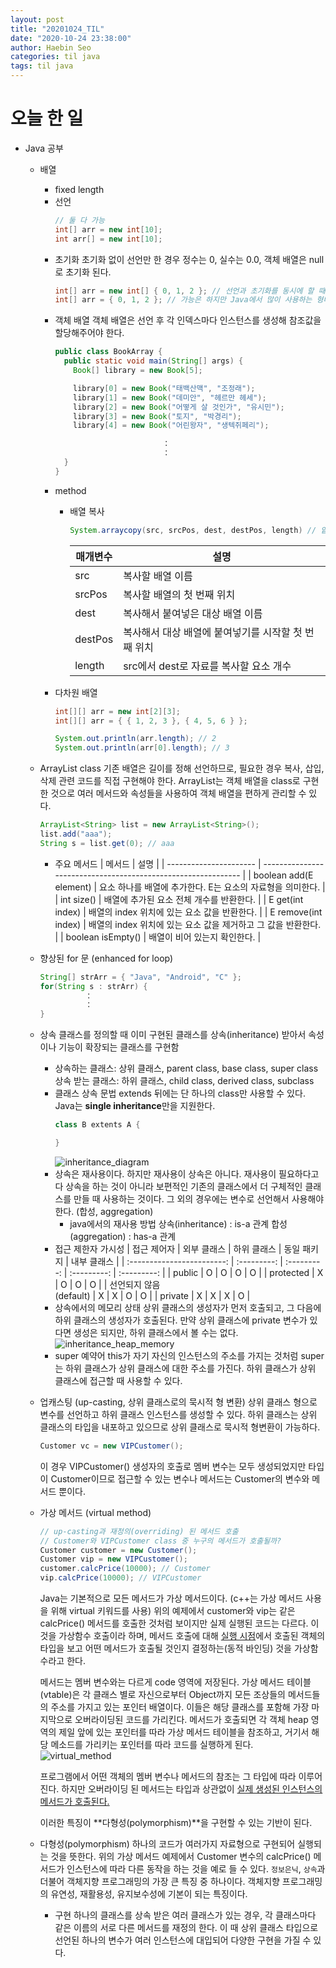 ```yaml
---
layout: post
title: "20201024_TIL"
date: "2020-10-24 23:38:00"
author: Haebin Seo
categories: til java
tags: til java
---
```

# 오늘 한 일
- Java 공부
  - 배열
    - fixed length
    - 선언
      ```java
      // 둘 다 가능
      int[] arr = new int[10];
      int arr[] = new int[10];
      ```
    - 초기화
      초기화 없이 선언만 한 경우 정수는 0, 실수는 0.0, 객체 배열은 null로 초기화 된다.
      ```java
      int[] arr = new int[] { 0, 1, 2 }; // 선언과 초기화를 동시에 할 때는 배열의 개수 명시 x.
      int[] arr = { 0, 1, 2 }; // 가능은 하지만 Java에서 많이 사용하는 형태는 x.
      ```
    - 객체 배열
      객체 배열은 선언 후 각 인덱스마다 인스턴스를 생성해 참조값을 할당해주어야 한다.
      ```java
      public class BookArray {
        public static void main(String[] args) {
          Book[] library = new Book[5];

          library[0] = new Book("태백산맥", "조정래");
          library[1] = new Book("데미안", "헤르만 헤세");
          library[2] = new Book("어떻게 살 것인가", "유시민");
          library[3] = new Book("토지", "박경리");
          library[4] = new Book("어린왕자", "생텍쥐페리");

                              ：
                              ：
        }
      }
      ```
    - method
      - 배열 복사
        ```java
        System.arraycopy(src, srcPos, dest, destPos, length) // 얕은 복사, 참조 값 변경
        ```

        | 매개변수 | 설명                                                |
        | -------- | --------------------------------------------------- |
        | src      | 복사할 배열 이름                                    |
        | srcPos   | 복사할 배열의 첫 번째 위치                          |
        | dest     | 복사해서 붙여넣은 대상 배열 이름                    |
        | destPos  | 복사해서 대상 배열에 붙여넣기를 시작할 첫 번째 위치 |
        | length   | src에서 dest로 자료를 복사할 요소 개수              |
    - 다차원 배열
      ```java
      int[][] arr = new int[2][3];
      int[][] arr = { { 1, 2, 3 }, { 4, 5, 6 } };

      System.out.println(arr.length); // 2
      System.out.println(arr[0].length); // 3
      ```
  - ArrayList class
    기존 배열은 길이를 정해 선언하므로, 필요한 경우 복사, 삽입, 삭제 관련 코드를 직접 구현해야 한다. 
    ArrayList는 객체 배열을 class로 구현한 것으로 여러 메서드와 속성들을 사용하여 객체 배열을 편하게 관리할 수 있다.
    ```java
    ArrayList<String> list = new ArrayList<String>();
    list.add("aaa");
    String s = list.get(0); // aaa
    ```
    - 주요 메서드
      | 메서드                 | 설명                                                          |
      | ---------------------- | ------------------------------------------------------------- |
      | boolean add(E element) | 요소 하나를 배열에 추가한다. E는 요소의 자료형을 의미한다.    |
      | int size()             | 배열에 추가된 요소 전체 개수를 반환한다.                      |
      | E get(int index)       | 배열의 index 위치에 있는 요소 값을 반환한다.                  |
      | E remove(int index)    | 배열의 index 위치에 있는 요소 값을 제거하고 그 값을 반환한다. |
      | boolean isEmpty()      | 배열이 비어 있는지 확인한다.                                  |
  - 향상된 for 문 (enhanced for loop)
    ```java
    String[] strArr = { "Java", "Android", "C" };
    for(String s : strArr) {
              ：
              ：
    }
    ```
  - 상속
    클래스를 정의할 때 이미 구현된 클래스를 상속(inheritance) 받아서 속성이나 기능이 확장되는 클래스를 구현함
    - 상속하는 클래스: 상위 클래스, parent class, base class, super class
      상속 받는 클래스: 하위 클래스, child class, derived class, subclass
    - 클래스 상속 문법
      extends 뒤에는 단 하나의 class만 사용할 수 있다. Java는 **single inheritance**만을 지원한다.
      ```java
      class B extents A {

      }
      ```
      ![inheritance_diagram](/assets/java/inheritance_diagram.png)
    - 상속은 재사용이다. 하지만 재사용이 상속은 아니다.
      재사용이 필요하다고 다 상속을 하는 것이 아니라 보편적인 기존의 클래스에서 더 구체적인 클래스를 만들 때 사용하는 것이다. 그 외의 경우에는 변수로 선언해서 사용해야 한다. (합성, aggregation)
      - java에서의 재사용 방법
        상속(inheritance) : is-a 관계
        합성(aggregation) : has-a 관계
    - 접근 제한자 가시성
      |        접근 제어자         | 외부 클래스 | 하위 클래스 | 동일 패키지 | 내부 클래스 |
      | :------------------------: | :---------: | :---------: | :---------: | :---------: |
      |           public           |      O      |      O      |      O      |      O      |
      |         protected          |      X      |      O      |      O      |      O      |
      | 선언되지 않음<br>(default) |      X      |      X      |      O      |      O      |
      |          private           |      X      |      X      |      X      |      O      |
    - 상속에서의 메모리 상태
      상위 클래스의 생성자가 먼저 호출되고, 그 다음에 하위 클래스의 생성자가 호출된다. 만약 상위 클래스에 private 변수가 있다면 생성은 되지만, 하위 클래스에서 볼 수는 없다.
      ![inheritance_heap_memory](/assets/java/inheritance_heap_memory.png)
    - super 예약어
      this가 자기 자신의 인스턴스의 주소를 가지는 것처럼 super는 하위 클래스가 상위 클래스에 대한 주소를 가진다.
      하위 클래스가 상위 클래스에 접근할 때 사용할 수 있다.
  - 업캐스팅 (up-casting, 상위 클래스로의 묵시적 형 변환)
    상위 클래스 형으로 변수를 선언하고 하위 클래스 인스턴스를 생성할 수 있다.
    하위 클래스는 상위 클래스의 타입을 내포하고 있으므로 상위 클래스로 묵시적 형변환이 가능하다.
    ```java
    Customer vc = new VIPCustomer();
    ```
    이 경우 VIPCustomer() 생성자의 호출로 멤버 변수는 모두 생성되었지만 타입이 Customer이므로 접근할 수 있는 변수나 메서드는 Customer의 변수와 메서드 뿐이다.
  - 가상 메서드 (virtual method)
    ```java
    // up-casting과 재정의(overriding) 된 메서드 호출
    // Customer와 VIPCustomer class 중 누구의 메서드가 호출될까?
    Customer customer = new Customer();
    Customer vip = new VIPCustomer();
    customer.calcPrice(10000); // Customer
    vip.calcPrice(10000); // VIPCustomer
    ```
    Java는 기본적으로 모든 메서드가 가상 메서드이다. (c++는 가상 메서드 사용을 위해 virtual 키워드를 사용)
    위의 예제에서 customer와 vip는 같은 calcPrice() 메서드를 호출한 것처럼 보이지만 실제 실행된 코드는 다르다. 이것을 가상함수 호출이라 하며, 메서드 호출에 대해 <u>실행 시점</u>에서 호출된 객체의 타입을 보고 어떤 메서드가 호출될 것인지 결정하는(동적 바인딩) 것을 가상함수라고 한다.

    메서드는 멤버 변수와는 다르게 code 영역에 저장된다. 가상 메서드 테이블(vtable)은 각 클래스 별로 자신으로부터 Object까지 모든 조상들의 메서드들의 주소를 가지고 있는 포인터 배열이다. 이들은 해당 클래스를 포함해 가장 마지막으로 오버라이딩된 코드를 가리킨다.
    메서드가 호출되면 각 객체 heap 영역의 제일 앞에 있는 포인터를 따라 가상 메서드 테이블을 참조하고, 거기서 해당 메소드를 가리키는 포인터를 따라 코드를 실행하게 된다.
    ![virtual_method](/assets/java/virtual_method.png)

    프로그램에서 어떤 객체의 멤버 변수나 메서드의 참조는 그 타입에 따라 이루어진다. 하지만 오버라이딩 된 메서드는 타입과 상관없이 <u>실제 생성된 인스턴스의 메서드가 호출된다.</u>

    이러한 특징이 **다형성(polymorphism)**을 구현할 수 있는 기반이 된다.
  - 다형성(polymorphism)
    하나의 코드가 여러가지 자료형으로 구현되어 실행되는 것을 뜻한다. 위의 가상 메서드 예제에서 Customer 변수의 calcPrice() 메서드가 인스턴스에 따라 다른 동작을 하는 것을 예로 들 수 있다.
    `정보은닉`, `상속`과 더불어 객체지향 프로그래밍의 가장 큰 특징 중 하나이다.
    객체지향 프로그래밍의 유연성, 재활용성, 유지보수성에 기본이 되는 특징이다.
    - 구현
      하나의 클래스를 상속 받은 여러 클래스가 있는 경우, 각 클래스마다 같은 이름의 서로 다른 메서드를 재정의 한다. 이 때 상위 클래스 타입으로 선언된 하나의 변수가 여러 인스턴스에 대입되어 다양한 구현을 가질 수 있다.


